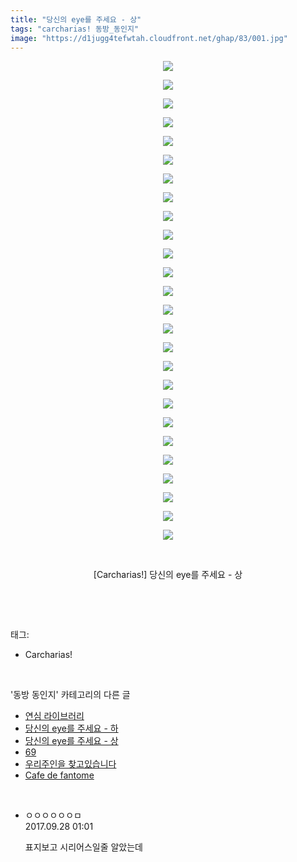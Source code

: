 ```yaml
---
title: "당신의 eye를 주세요 - 상"
tags: "carcharias! 동방_동인지"
image: "https://d1jugg4tefwtah.cloudfront.net/ghap/83/001.jpg"
---
```

<div class="article">
<p style="text-align: center; clear: none; float: none;"><img src="{{ site.imgserver11 }}/ghap/83/001.jpg"/></p>
<p style="text-align: center; clear: none; float: none;"><img src="{{ site.imgserver11 }}/ghap/83/002.jpg"/></p>
<p style="text-align: center; clear: none; float: none;"><img src="{{ site.imgserver11 }}/ghap/83/003.jpg"/></p>
<p style="text-align: center; clear: none; float: none;"><img src="{{ site.imgserver11 }}/ghap/83/004.jpg"/></p>
<p style="text-align: center; clear: none; float: none;"><img src="{{ site.imgserver11 }}/ghap/83/005.jpg"/></p>
<p style="text-align: center; clear: none; float: none;"><img src="{{ site.imgserver11 }}/ghap/83/006.jpg"/></p>
<p style="text-align: center; clear: none; float: none;"><img src="{{ site.imgserver11 }}/ghap/83/007.jpg"/></p>
<p style="text-align: center; clear: none; float: none;"><img src="{{ site.imgserver11 }}/ghap/83/008.jpg"/></p>
<p style="text-align: center; clear: none; float: none;"><img src="{{ site.imgserver11 }}/ghap/83/009.jpg"/></p>
<p style="text-align: center; clear: none; float: none;"><img src="{{ site.imgserver11 }}/ghap/83/010.jpg"/></p>
<p style="text-align: center; clear: none; float: none;"><img src="{{ site.imgserver11 }}/ghap/83/011.jpg"/></p>
<p style="text-align: center; clear: none; float: none;"><img src="{{ site.imgserver11 }}/ghap/83/012.jpg"/></p>
<p style="text-align: center; clear: none; float: none;"><img src="{{ site.imgserver11 }}/ghap/83/013.jpg"/></p>
<p style="text-align: center; clear: none; float: none;"><img src="{{ site.imgserver11 }}/ghap/83/014.jpg"/></p>
<p style="text-align: center; clear: none; float: none;"><img src="{{ site.imgserver11 }}/ghap/83/015.jpg"/></p>
<p style="text-align: center; clear: none; float: none;"><img src="{{ site.imgserver11 }}/ghap/83/016.jpg"/></p>
<p style="text-align: center; clear: none; float: none;"><img src="{{ site.imgserver11 }}/ghap/83/017.jpg"/></p>
<p style="text-align: center; clear: none; float: none;"><img src="{{ site.imgserver11 }}/ghap/83/018.jpg"/></p>
<p style="text-align: center; clear: none; float: none;"><img src="{{ site.imgserver11 }}/ghap/83/019.jpg"/></p>
<p style="text-align: center; clear: none; float: none;"><img src="{{ site.imgserver11 }}/ghap/83/020.jpg"/></p>
<p style="text-align: center; clear: none; float: none;"><img src="{{ site.imgserver11 }}/ghap/83/021.jpg"/></p>
<p style="text-align: center; clear: none; float: none;"><img src="{{ site.imgserver11 }}/ghap/83/022.jpg"/></p>
<p style="text-align: center; clear: none; float: none;"><img src="{{ site.imgserver11 }}/ghap/83/023.jpg"/></p>
<p style="text-align: center; clear: none; float: none;"><img src="{{ site.imgserver11 }}/ghap/83/024.jpg"/></p>
<p style="text-align: center; clear: none; float: none;"><img src="{{ site.imgserver11 }}/ghap/83/025.jpg"/></p>
<p style="text-align: center; clear: none; float: none;"><img src="{{ site.imgserver11 }}/ghap/83/026.jpg"/></p>
<p style="text-align: center; clear: none; float: none;"><br/></p>
<p style="text-align: center; clear: none; float: none;">[Carcharias!] 당신의 eye를 주세요 - 상</p>
<p><br/></p>
</div><br/>
<div class="tagTrail">
<p>태그: </p>
<ul>
<li>Carcharias!</li>
</ul>
</div><br/>
<div class="another">
<p>'동방 동인지' 카테고리의 다른 글</p>
<ul>
<li><a href="/ghap_85">연심 라이브러리</a></li>
<li><a href="/ghap_84">당신의 eye를 주세요 - 하</a></li>
<li><a href="/ghap_83">당신의 eye를 주세요 - 상</a></li>
<li><a href="/ghap_82">69</a></li>
<li><a href="/ghap_81">우리주인을 찾고있습니다</a></li>
<li><a href="/ghap_80">Cafe de fantome</a></li>
</ul>
</div><br/>
<div class="cb_module cb_fluid">
<div class="cb_wrt cb_profile">
<div class="comment">
<ul>
<li class="cb_thumb_off" id="comment15092075">
<div class="cb_comment_area">
<div class="cb_info_area">
<div class="cb_section">
<span class="cb_nick_name">ㅇㅇㅇㅇㅇㅇㅁ</span>
</div>
<div class="cb_section">
<span class="cb_date">2017.09.28 01:01 </span>
</div>
</div>
<div class="cb_dsc_comment">
<p class="cb_dsc">
											표지보고 시리어스일줄 알았는데
										</p>
</div>
</div></li>
</ul>
</div>
</div><!-- commentList close -->
</div><br/>
